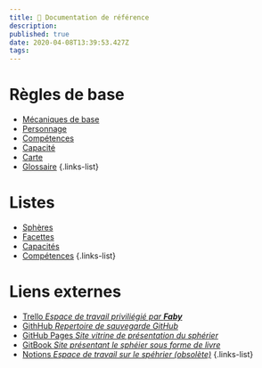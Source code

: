 ```yaml
---
title: 📖 Documentation de référence
description: 
published: true
date: 2020-04-08T13:39:53.427Z
tags: 
---
```


# Règles de base

- [Mécaniques de base](core)
- [Personnage](regles/personnage) 
- [Compétences](regles/competences) 
- [Capacité](regles/capacites)
- [Carte](carte)
- [Glossaire](glossary)
{.links-list}

# Listes

- [Sphères](spheres)
- [Facettes](facettes)
- [Capacités](capacites)
- [Compétences](competences)
{.links-list}

# Liens externes

- [Trello _Espace de travail priviliégié par **Faby**_](https://trello.com/b/df5mWvjz/sphérier)
- [GithHub _Repertoire de sauvegarde GitHub_](https://github.com/de-dale/spherier)
- [GitHub Pages _Site vitrine de présentation du sphérier_](https://de-dale.github.io/spherier)
- [GitBook _Site présentant le sphéier sous forme de livre_](https://de-dale.gitbook.io/spherier)
- [Notions _Espace de travail sur le spéhrier (obsolète)_](https://www.notion.so/spherier/)
{.links-list}